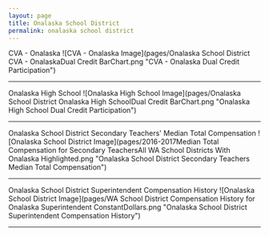 ```yaml
---
layout: page
title: Onalaska School District
permalink: onalaska school district
---
```



CVA - Onalaska
![CVA - Onalaska Image](pages/Onalaska School District CVA - OnalaskaDual Credit BarChart.png "CVA - Onalaska Dual Credit Participation")

___

Onalaska High School
![Onalaska High School Image](pages/Onalaska School District Onalaska High SchoolDual Credit BarChart.png "Onalaska High School Dual Credit Participation")

___

Onalaska School District Secondary Teachers' Median Total Compensation
![Onalaska School District Image](pages/2016-2017Median Total Compensation for Secondary TeachersAll WA School Districts With Onalaska Highlighted.png "Onalaska School District Secondary Teachers Median Total Compensation")

___

Onalaska School District Superintendent Compensation History
![Onalaska School District Image](pages/WA School District Compensation History for Onalaska Superintendent ConstantDollars.png "Onalaska School District Superintendent Compensation History")

___


